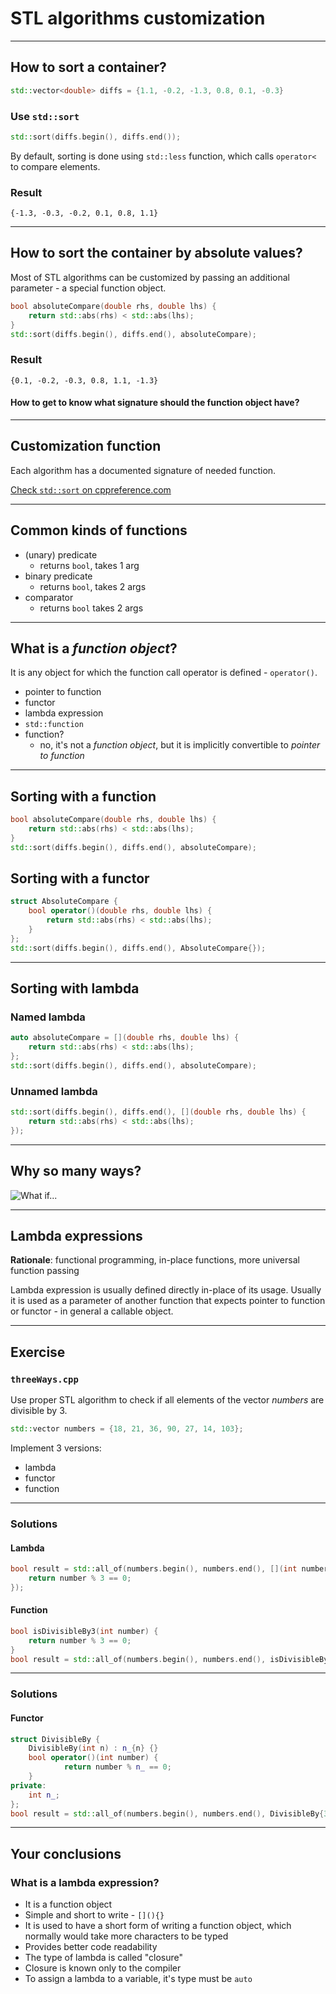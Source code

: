 <!-- .slide: data-background="#111111" -->

# STL algorithms customization

___

## How to sort a container?

```cpp
std::vector<double> diffs = {1.1, -0.2, -1.3, 0.8, 0.1, -0.3}
```

### Use `std::sort`
<!-- .element: class="fragment fade-in" -->

```cpp
std::sort(diffs.begin(), diffs.end());
```
<!-- .element: class="fragment fade-in" -->

By default, sorting is done using `std::less` function, which calls `operator<` to compare elements.
<!-- .element: class="fragment fade-in" -->

### Result
<!-- .element: class="fragment fade-in" -->

`{-1.3, -0.3, -0.2, 0.1, 0.8, 1.1}`
<!-- .element: class="fragment fade-in" -->

___

## How to sort the container by absolute values?

Most of STL algorithms can be customized by passing an additional parameter - a special function object.
<!-- .element: class="fragment fade-in" -->

```cpp
bool absoluteCompare(double rhs, double lhs) {
    return std::abs(rhs) < std::abs(lhs);
}
std::sort(diffs.begin(), diffs.end(), absoluteCompare);
```
<!-- .element: class="fragment fade-in" -->

### Result
<!-- .element: class="fragment fade-in" -->

`{0.1, -0.2, -0.3, 0.8, 1.1, -1.3}`
<!-- .element: class="fragment fade-in" -->

#### How to get to know what signature should the function object have?
<!-- .element: class="fragment fade-in" -->
___

## Customization function

Each algorithm has a documented signature of needed function.

[Check `std::sort` on cppreference.com](https://en.cppreference.com/w/cpp/algorithm/sort)

___

## Common kinds of functions

* <!-- .element: class="fragment fade-in" --> (unary) predicate
  * returns `bool`, takes 1 arg
* <!-- .element: class="fragment fade-in" --> binary predicate
  * returns `bool`, takes 2 args
* <!-- .element: class="fragment fade-in" --> comparator
  * returns `bool` takes 2 args

___

## What is a *function object*?

It is any object for which the function call operator is defined - `operator()`.
<!-- .element: class="fragment fade-in" -->

* <!-- .element: class="fragment fade-in" --> pointer to function
* <!-- .element: class="fragment fade-in" --> functor
* <!-- .element: class="fragment fade-in" --> lambda expression
* <!-- .element: class="fragment fade-in" --> <code>std::function</code>
* <!-- .element: class="fragment fade-in" --> function?
  * no, it's not a *function object*, but it is implicitly convertible to *pointer to function*

___

## Sorting with a function

```cpp
bool absoluteCompare(double rhs, double lhs) {
    return std::abs(rhs) < std::abs(lhs);
}
std::sort(diffs.begin(), diffs.end(), absoluteCompare);
```
<!-- .element: class="fragment fade-in" -->

## Sorting with a functor
<!-- .element: class="fragment fade-in" -->

```cpp
struct AbsoluteCompare {
    bool operator()(double rhs, double lhs) {
        return std::abs(rhs) < std::abs(lhs);
    }
};
std::sort(diffs.begin(), diffs.end(), AbsoluteCompare{});
```
<!-- .element: class="fragment fade-in" -->

___

## Sorting with lambda

### Named lambda
<!-- .element: class="fragment fade-in" -->

```cpp
auto absoluteCompare = [](double rhs, double lhs) {
    return std::abs(rhs) < std::abs(lhs);
};
std::sort(diffs.begin(), diffs.end(), absoluteCompare);
```
<!-- .element: class="fragment fade-in" -->

### Unnamed lambda
<!-- .element: class="fragment fade-in" -->

```cpp
std::sort(diffs.begin(), diffs.end(), [](double rhs, double lhs) {
    return std::abs(rhs) < std::abs(lhs);
});
```
<!-- .element: class="fragment fade-in" -->

___

## Why so many ways?

![What if...](../img/what_if.png)
<!-- .element: class="fragment fade-in" style="text-align: center" -->

___

## Lambda expressions

**Rationale**: functional programming, in-place functions, more universal function passing
<!-- .element: class="fragment fade-in" -->

Lambda expression is usually defined directly in-place of its usage. Usually it is used as a parameter of another function that expects pointer to function or functor - in general a callable object.
<!-- .element: class="fragment fade-in" -->

___

## Exercise

### `threeWays.cpp`

Use proper STL algorithm to check if all elements of the vector *numbers* are divisible by 3.

```cpp
std::vector numbers = {18, 21, 36, 90, 27, 14, 103};
```

Implement 3 versions:

* lambda
* functor
* function

___

### Solutions

#### Lambda
<!-- .element: class="fragment fade-in" -->

```cpp
bool result = std::all_of(numbers.begin(), numbers.end(), [](int number){
    return number % 3 == 0;
});
```
<!-- .element: class="fragment fade-in" -->

#### Function
<!-- .element: class="fragment fade-in" -->

```cpp
bool isDivisibleBy3(int number) {
    return number % 3 == 0;
}
bool result = std::all_of(numbers.begin(), numbers.end(), isDivisibleBy3);
```
<!-- .element: class="fragment fade-in" -->

___

### Solutions

#### Functor
<!-- .element: class="fragment fade-in" -->

```cpp
struct DivisibleBy {
    DivisibleBy(int n) : n_{n} {}
    bool operator()(int number) {
            return number % n_ == 0;
    }
private:
    int n_;
};
bool result = std::all_of(numbers.begin(), numbers.end(), DivisibleBy{3});
```
<!-- .element: class="fragment fade-in" -->

___

## Your conclusions

### What is a lambda expression?

* <!-- .element: class="fragment fade-in" --> It is a function object
* <!-- .element: class="fragment fade-in" --> Simple and short to write - <code>[](){}</code>
* <!-- .element: class="fragment fade-in" --> It is used to have a short form of writing a function object, which normally would take more characters to be typed
* <!-- .element: class="fragment fade-in" --> Provides better code readability
* <!-- .element: class="fragment fade-in" --> The type of lambda is called "closure"
* <!-- .element: class="fragment fade-in" --> Closure is known only to the compiler
* <!-- .element: class="fragment fade-in" --> To assign a lambda to a variable, it's type must be <code>auto</code>
